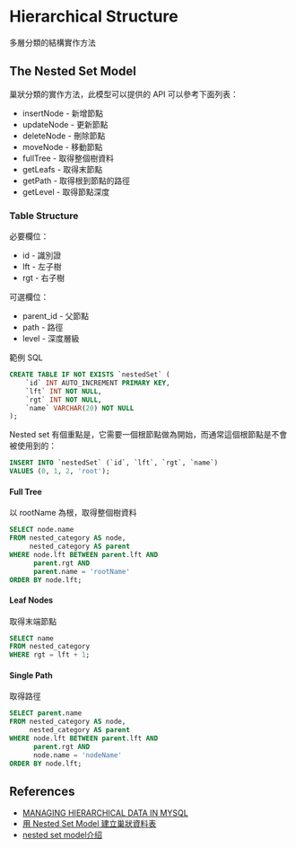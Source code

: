 Hierarchical Structure
======================

多層分類的結構實作方法

The Nested Set Model
--------------------

巢狀分類的實作方法，此模型可以提供的 API 可以參考下面列表：

* insertNode - 新增節點
* updateNode - 更新節點
* deleteNode - 刪除節點
* moveNode - 移動節點
* fullTree - 取得整個樹資料
* getLeafs - 取得末節點
* getPath - 取得根到節點的路徑
* getLevel - 取得節點深度

### Table Structure

必要欄位：

* id - 識別證
* lft - 左子樹
* rgt - 右子樹

可選欄位：

* parent_id - 父節點
* path - 路徑
* level - 深度層級

範例 SQL

```sql
CREATE TABLE IF NOT EXISTS `nestedSet` (
    `id` INT AUTO_INCREMENT PRIMARY KEY,
    `lft` INT NOT NULL,
    `rgt` INT NOT NULL,
    `name` VARCHAR(20) NOT NULL
);
```

Nested set 有個重點是，它需要一個根節點做為開始，而通常這個根節點是不會被使用到的：

```sql
INSERT INTO `nestedSet` (`id`, `lft`, `rgt`, `name`)
VALUES (0, 1, 2, 'root');
```

#### Full Tree

以 rootName 為根，取得整個樹資料

```sql
SELECT node.name
FROM nested_category AS node,
     nested_category AS parent
WHERE node.lft BETWEEN parent.lft AND
      parent.rgt AND
      parent.name = 'rootName'
ORDER BY node.lft;
```

#### Leaf Nodes

取得末端節點

```sql
SELECT name
FROM nested_category
WHERE rgt = lft + 1;
```

#### Single Path

取得路徑

```sql
SELECT parent.name
FROM nested_category AS node,
     nested_category AS parent
WHERE node.lft BETWEEN parent.lft AND
      parent.rgt AND
      node.name = 'nodeName'
ORDER BY node.lft;
```

References
----------

* [MANAGING HIERARCHICAL DATA IN MYSQL](http://mikehillyer.com/articles/managing-hierarchical-data-in-mysql/)
* [用 Nested Set Model 建立巢狀資料表](http://lab.asika.tw/programming/theories-and-concepts/26-nested-set-model.html)
* [nested set model介绍](http://halida.logdown.com/posts/67848-nested-set-model)
